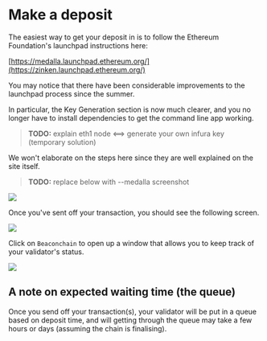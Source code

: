 # Make a deposit
 
The easiest way to get your deposit in is to follow the Ethereum Foundation's launchpad instructions here:
 
[https://medalla.launchpad.ethereum.org/](https://zinken.launchpad.ethereum.org/)
 
You may notice that there have been considerable improvements to the launchpad process since the summer.
 
In particular, the Key Generation section is now much clearer, and you no longer have to install dependencies to get the command line app working.

> **TODO:** explain eth1 node <==> generate your own infura key (temporary solution)

We won't elaborate on the steps here since they are well explained on the site itself.

> **TODO:** replace below with --medalla screenshot
 
 ![](https://i.imgur.com/slELPmk.png)
  
 Once you've sent off your transaction, you should see the following screen.
 
 ![](https://i.imgur.com/A4IMlhK.png)
 
 
 Click on `Beaconchain` to open up a window that allows you to keep track of your validator's status.
 
 ![](https://i.imgur.com/JHQblna.png)

## A note on expected waiting time (the queue)
Once you send off your transaction(s), your validator will be put in a queue based on deposit time, and will getting through the queue may take a few hours or days (assuming the chain is finalising).

